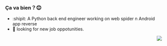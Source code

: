 ### Ça va bien？:blush:
-  :shipit: A Python back end engineer working on web spider n Android app reverse 
- :hamster: looking for new job oppotunities.
<img align="right" src="https://github-readme-stats.vercel.app/api?username=Seriainme&show_icons=true&icon_color=#52ffff&text_color=718096&bg_color=ffffff&hide_title=true" />
<!--
**Seriainme/Seriainme** is a ✨ _special_ ✨ repository because its `README.md` (this file) appears on your GitHub profile.

Here are some ideas to get you started:

- 🔭 I’m currently working on ...
- 🌱 I’m currently learning ...
- 👯 I’m looking to collaborate on ...
- 🤔 I’m looking for help with ...
- 💬 Ask me about ...
- 📫 How to reach me: ...
- 😄 Pronouns: ...
- ⚡ Fun fact: ...
-->
